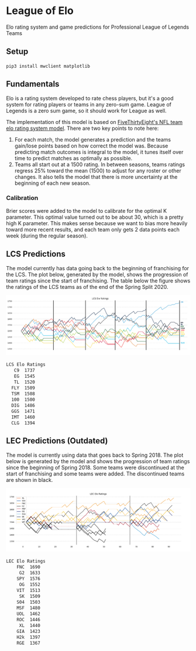 # League of Elo

Elo rating system and game predictions for Professional League of Legends Teams

## Setup
`pip3 install mwclient matplotlib`

## Fundamentals

Elo is a rating system developed to rate chess players, but it's a good system for rating players or teams in any zero-sum game. League of Legends is a zero sum game, so it should work for League as well.

The implementation of this model is based on [FiveThirtyEight's NFL team elo rating system model](https://fivethirtyeight.com/methodology/how-our-nfl-predictions-work/). There are two key points to note here:
1. For each match, the model generates a prediction and the teams gain/lose points based on how correct the model was. Because predicting match outcomes is integral to the model, it tunes itself over time to predict matches as optimally as possible.
2. Teams all start out at a 1500 rating. In between seasons, teams ratings regress 25% toward the mean (1500) to adjust for any roster or other changes. It also tells the model that there is more uncertainty at the beginning of each new season.

### Calibration

Brier scores were added to the model to calibrate for the optimal K parameter. This optimal value turned out to be about 30, which is a pretty high K parameter. This makes sense because we want to bias more heavily toward more recent results, and each team only gets 2 data points each week (during the regular season).

## LCS Predictions

The model currently has data going back to the beginning of franchising for the LCS. The plot below, generated by the model, shows the progression of team ratings since the start of franchising. The table below the figure shows the ratings of the LCS teams as of the end of the Spring Split 2020.

![LCS Rating History](img/LCS_rating_history_2020_spring.png)

```
LCS Elo Ratings
   C9  1737
   EG  1545
   TL  1520
  FLY  1509
  TSM  1508
  100  1500
  DIG  1486
  GGS  1471
  IMT  1460
  CLG  1394
```

## LEC Predictions (Outdated)

The model is currently using data that goes back to Spring 2018. The plot below is generated by the model and shows the progression of team ratings since the beginning of Spring 2018. Some teams were discontinued at the start of franchising and some teams were added. The discontinued teams are shown in black.

![LEC Rating History](data/LEC/rating_history_2019_spring.png)

```
LEC Elo Ratings
    FNC  1690
     G2  1633
    SPY  1576
     OG  1552
    VIT  1513
     SK  1509
    S04  1503
    MSF  1480
    UOL  1462
    ROC  1446
     XL  1440
    GIA  1423
    H2k  1397
    RGE  1367
```